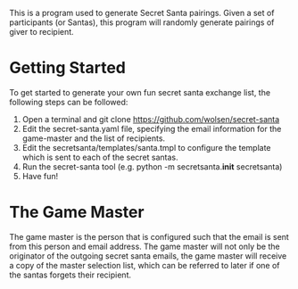 This is a program used to generate Secret Santa pairings. Given a set of
participants (or Santas), this program will randomly generate pairings of
giver to recipient.

# Getting Started

To get started to generate your own fun secret santa exchange list, the
following steps can be followed:

1. Open a terminal and git clone https://github.com/wolsen/secret-santa
2. Edit the secret-santa.yaml file, specifying the email information for
   the game-master and the list of recipients.
3. Edit the secretsanta/templates/santa.tmpl to configure the template which
   is sent to each of the secret santas.
4. Run the secret-santa tool (e.g. python -m secretsanta.__init__ secretsanta)
5. Have fun!

# The Game Master

The game master is the person that is configured such that the email is sent
from this person and email address. The game master will not only be the
originator of the outgoing secret santa emails, the game master will receive
a copy of the master selection list, which can be referred to later if one
of the santas forgets their recipient.


